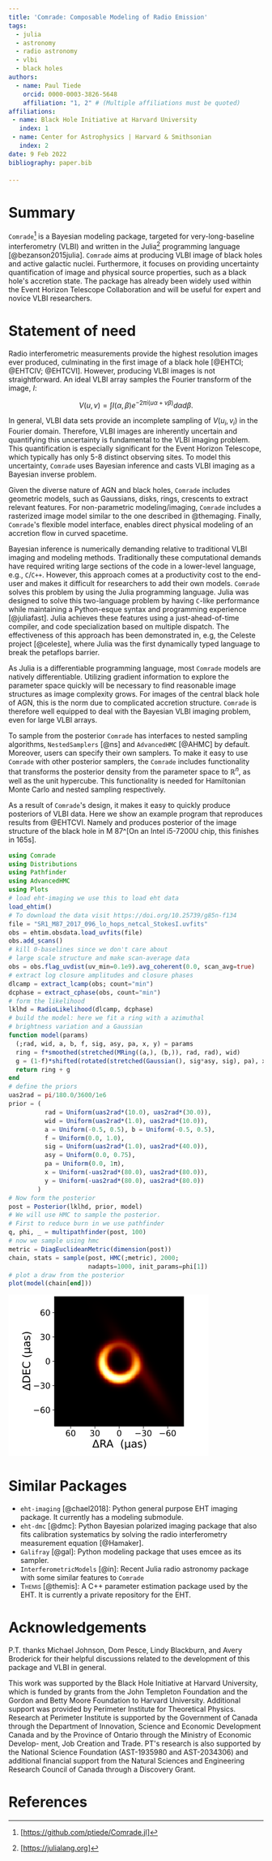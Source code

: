 ```yaml
---
title: 'Comrade: Composable Modeling of Radio Emission'
tags:
  - julia
  - astronomy
  - radio astronomy
  - vlbi
  - black holes
authors:
  - name: Paul Tiede
    orcid: 0000-0003-3826-5648
    affiliation: "1, 2" # (Multiple affiliations must be quoted)
affiliations:
 - name: Black Hole Initiative at Harvard University
   index: 1
 - name: Center for Astrophysics | Harvard & Smithsonian
   index: 2
date: 9 Feb 2022
bibliography: paper.bib

---
```


# Summary

`Comrade`[^1] is a Bayesian modeling package, targeted for very-long-baseline interferometry (VLBI) and written in the Julia[^2] programming language [@bezanson2015julia]. `Comrade` aims at producing VLBI image of black holes and active galactic nuclei. Furthermore, it focuses on providing uncertainty quantification of image and physical source properties, such as a black hole's accretion state. The package has already been widely used within the Event Horizon Telescope Collaboration and will be useful for expert and novice VLBI researchers.

[^1]: [https://github.com/ptiede/Comrade.jl]
[^2]: [https://julialang.org]
# Statement of need

Radio interferometric measurements provide the highest resolution images ever produced, culminating in the first image of a black hole [@EHTCI; @EHTCIV; @EHTCVI]. However, producing VLBI images is not straightforward.
An ideal VLBI array samples the Fourier transform of the image, $I$:

$$
V(u,v) = \int I(\alpha, \beta) e^{-2\pi i (u\alpha + v\beta)}d\alpha d\beta.
$$

In general, VLBI data sets provide an incomplete sampling of $V(u_i, v_i)$ in the Fourier domain. Therefore, VLBI images are inherently uncertain and quantifying this uncertainty is fundamental to the VLBI imaging problem. This quantification is especially significant for the Event Horizon Telescope, which typically has only 5-8 distinct observing sites. To model this uncertainty, `Comrade` uses Bayesian inference and casts VLBI imaging as a Bayesian inverse problem.

Given the diverse nature of AGN and black holes, `Comrade` includes geometric models, such as Gaussians, disks, rings, crescents to extract relevant features. For non-parametric modeling/imaging, `Comrade` includes a rasterized image model similar to the one described in @themaging. Finally,  `Comrade`'s flexible model interface, enables direct physical modeling of an accretion flow in curved spacetime.

Bayesian inference is numerically demanding relative to traditional VLBI imaging and modeling methods. Traditionally these computational demands have required writing large sections of the code in a lower-level language, e.g., `C`/`C++`. However, this approach comes at a productivity cost to the end-user and makes it difficult for researchers to add their own models. `Comrade` solves this problem by using the Julia programming language. Julia was designed to solve this two-language problem by having `C`-like performance while maintaining a Python-esque syntax and programming experience [@juliafast]. Julia achieves these features using a just-ahead-of-time compiler, and code specialization based on multiple dispatch. The effectiveness of this approach has been demonstrated in, e.g, the Celeste project [@celeste], where Julia was the first dynamically typed language to break the petaflops barrier.

As Julia is a differentiable programming language, most `Comrade` models are natively differentiable. Utilizing gradient information to explore the parameter space quickly will be necessary to find reasonable image structures as image complexity grows. For images of the central black hole of AGN, this is the norm due to complicated accretion structure. `Comrade` is therefore well equipped to deal with the Bayesian VLBI imaging problem, even for large VLBI arrays.

To sample from the posterior `Comrade` has interfaces to nested sampling algorithms, `NestedSamplers` [@ns] and `AdvancedHMC` [@AHMC] by default. Moreover, users can specify their own samplers. To make it easy to use `Comrade` with other posterior samplers, the `Comrade` includes functionality that transforms the posterior density from the parameter space to $\mathbb{R}^n$, as well as the unit hypercube. This functionality is needed for Hamiltonian Monte Carlo and nested sampling respectively.

As a result of `Comrade`'s design, it makes it easy to quickly produce posteriors of VLBI data. Here we show an example program that reproduces results from @EHTCVI. Namely and produces posterior of the image structure of the black hole in M 87^[On an Intel i5-7200U chip, this finishes in 165s].

```julia
using Comrade
using Distributions
using Pathfinder
using AdvancedHMC
using Plots
# load eht-imaging we use this to load eht data
load_ehtim()
# To download the data visit https://doi.org/10.25739/g85n-f134
file = "SR1_M87_2017_096_lo_hops_netcal_StokesI.uvfits"
obs = ehtim.obsdata.load_uvfits(file)
obs.add_scans()
# kill 0-baselines since we don't care about 
# large scale structure and make scan-average data
obs = obs.flag_uvdist(uv_min=0.1e9).avg_coherent(0.0, scan_avg=true)
# extract log closure amplitudes and closure phases
dlcamp = extract_lcamp(obs; count="min")
dcphase = extract_cphase(obs, count="min")
# form the likelihood
lklhd = RadioLikelihood(dlcamp, dcphase)
# build the model: here we fit a ring with a azimuthal 
# brightness variation and a Gaussian
function model(params)
  (;rad, wid, a, b, f, sig, asy, pa, x, y) = params
  ring = f*smoothed(stretched(MRing((a,), (b,)), rad, rad), wid)
  g = (1-f)*shifted(rotated(stretched(Gaussian(), sig*asy, sig), pa), x, y)
  return ring + g
end
# define the priors
uas2rad = pi/180.0/3600/1e6
prior = (
          rad = Uniform(uas2rad*(10.0), uas2rad*(30.0)),
          wid = Uniform(uas2rad*(1.0), uas2rad*(10.0)),
          a = Uniform(-0.5, 0.5), b = Uniform(-0.5, 0.5),
          f = Uniform(0.0, 1.0),
          sig = Uniform(uas2rad*(1.0), uas2rad*(40.0)),
          asy = Uniform(0.0, 0.75),
          pa = Uniform(0.0, 1π),
          x = Uniform(-uas2rad*(80.0), uas2rad*(80.0)),
          y = Uniform(-uas2rad*(80.0), uas2rad*(80.0))
        )
# Now form the posterior
post = Posterior(lklhd, prior, model)
# We will use HMC to sample the posterior.
# First to reduce burn in we use pathfinder
q, phi, _ = multipathfinder(post, 100)
# now we sample using hmc
metric = DiagEuclideanMetric(dimension(post))
chain, stats = sample(post, HMC(;metric), 2000; 
                      nadapts=1000, init_params=phi[1])
# plot a draw from the posterior
plot(model(chain[end]))    
```

![Output of the above code. The image is a random posterior draw for an image of M 87.](blackhole.png)


# Similar Packages

- `eht-imaging` [@chael2018]: Python general purpose EHT imaging package. It currently has a modeling submodule.
- `eht-dmc` [@dmc]: Python Bayesian polarized imaging package that also fits calibration systematics by solving the radio interferometry measurement equation [@Hamaker].
- `Galifray` [@gal]: Python modeling package that uses emcee as its sampler.
- `InterferometricModels` [@in]: Recent Julia radio astronomy package with some similar features to `Comrade`
- <span style="font-variant:small-caps;">Themis</span> [@themis]: A C++ parameter estimation package used by the EHT. It is currently a private repository for the EHT.


# Acknowledgements

P.T. thanks Michael Johnson, Dom Pesce, Lindy Blackburn, and Avery Broderick for their helpful discussions related to the development of this package and VLBI in general.

This work was supported by the Black Hole Initiative at Harvard University, which is funded by grants from the John Templeton Foundation and the Gordon and Betty
Moore Foundation to Harvard University. Additional support was provided by Perimeter Institute for Theoretical Physics. Research at Perimeter Institute is supported by the Government of Canada through the Department of Innovation, Science
and Economic Development Canada and by the Province
of Ontario through the Ministry of Economic Develop-
ment, Job Creation and Trade.  PT's research is also supported by the National Science Foundation (AST-1935980 and AST-2034306) and additional financial support from
the Natural Sciences and Engineering Research Council of
Canada through a Discovery Grant.

# References